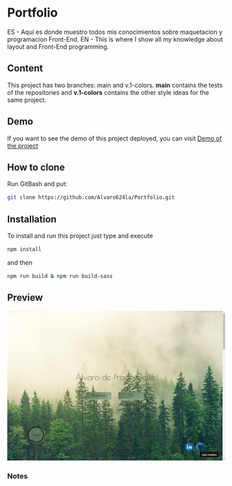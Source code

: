 # Portfolio
ES - Aquí es donde muestro todos mis conocimientos sobre maquetacion y programacion Front-End.
EN - This is where I show all my knowledge about layout and Front-End programming.

## Content
This project has two branches: main and v.1-colors. **main** contains the tests of the repositories and **v.1-colors** contains the other style ideas for the same project.

## Demo
If you want to see the demo of this project deployed, you can visit [Demo of the project](https://c5ljgu.csb.app/)

## How to clone
Run GitBash and put:
```bash
git clone https://github.com/Alvaro624la/Portfolio.git
```

## Installation
To install and run this project just type and execute
```bash
npm install
```
and then
```bash
npm run build & npm run build-sass
```
## Preview
![](/preview.jpg)

### Notes
